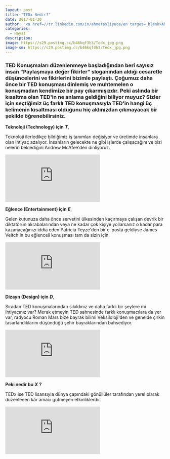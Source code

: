 ```yaml
---
layout: post
title: "TEDx Nedir?"
date: 2017-01-30
author: "<a href=//tr.linkedin.com/in/ahmetasliyuce/en target=_blank>Ahmet Aslıyüce</a>"
categories:
  - Hayat
description:
image: https://s29.postimg.cc/b46kqf3h3/Tedx_jpg.png
image-sm: https://s29.postimg.cc/b46kqf3h3/Tedx_jpg.png
---
```

### TED Konuşmaları düzenlenmeye başladığından beri sayısız insan "Paylaşmaya değer fikirler" sloganından aldığı cesaretle düşüncelerini ve fikirlerini bizimle paylaştı. Çoğumuz daha önce bir TED konuşması dinlemiş ve muhtemelen o konuşmadan kendimize bir pay çıkarmışızdır. Peki aslında bir kısaltma olan TED'in ne anlama geldiğini biliyor muyuz? Sizler için seçtiğimiz üç farklı TED konuşmasıyla TED'in hangi üç kelimenin kısaltması olduğunu hiç aklınızdan çıkmayacak bir şekilde öğrenebilirsiniz.

**Teknoloji (Technology) için** ***T***,

Teknoloji ilerledikçe bildiğimiz iş tanımları değişiyor ve üretimde insanlara olan ihtiyaç azalıyor. İnsanların gelecekte ne gibi işlerde çalışacağını ve bizi nelerin beklediğini Andrew McAfee'den dinliyoruz.


<iframe src="https://www.youtube.com/embed/cXQrbxD9_Ng" frameborder="0" allowfullscreen></iframe>


**Eğlence (Entertainment) için** ***E***,

Gelen kutunuza daha önce servetini ülkesinden kaçırmaya çalışan devrik bir diktatörün akrabalarından veya ne kadar çok kişiye yollarsanız o kadar para kazanacağınızı iddia eden Patricia Teyze'den bir e-posta geldiyse James Veitch'in bu eğlenceli konuşması tam da sizin için.

<iframe src="https://www.youtube.com/embed/_QdPW8JrYzQ" frameborder="0" allowfullscreen></iframe>


**Dizayn (Design) için** ***D***,

Sıradan TED konuşmalarından sıkıldınız ve daha farklı bir şeylere mi ihtiyacınız var? Merak etmeyin TED sahnesinde farklı konuşmacılara da yer var, radyocu Roman Mars bize bayrak bilimi Veksiloloji'den ve genelde çirkin tasarlandıklarını düşündüğü şehir bayraklarından bahsediyor.

<iframe src="https://www.youtube.com/embed/pnv5iKB2hl4" frameborder="0" allowfullscreen></iframe>


**Peki nedir bu** ***X*** **?**

TEDx ise TED lisansıyla dünya çapındaki gönüllüler tarafından yerel olarak düzenlenen kâr amacı gütmeyen etkinliklerdir.

<iframe src="https://www.youtube.com/embed/2R60WzdmB_A" frameborder="0" allowfullscreen></iframe>
